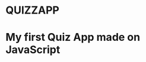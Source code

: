 # QUIZZAPP
# My first Quiz App made on JavaScript
<!-- Link to view it:  https://pvictordev.github.io/quizzapp/ -->

